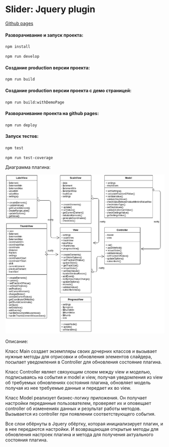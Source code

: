 # Slider: Jquery plugin

[Github pages](https://dindeni.github.io/slider)

#### Разворачивание и запуск проекта:

  `npm install`

  `npm run develop`

#### Создание production версии проекта:

  `npm run build`

#### Создание production версии проекта c демо страницей:

`npm run build:withDemoPage`

#### Разворачивание проекта на github pages:

  `npm run deploy`

#### Запуск тестов:

  `npm test`
  
  `npm run test-coverage`

Диаграмма плагина:

  ![link](./src/uml.jpg)

Описание:  

Класс Main создает экземпляры своих дочерних классов и вызывает нужные методы
для отрисовки и обновления элементов слайдера, посылает уведомления в Controller для
обновления состояние плагина.

Класс Controller являет связующим слоем между view и моделью, подписываясь на события
и model и view, получая уведомления из view об требуемых обновлениях состояния
плагина, обновляет модель получая из нее требуемые данные и передает их во view.

Класс Model реализует бизнес-логику приложения. Он получает настройки переданные
пользователем, проверяет их и оповещает controller об изменениях данных и результат
работы методов. Вызывается из controller при появлении соответствующего события.

Все слои обёрнуты в Jquery обёртку, которая инициализирует плагин, и в нее передаются настройки.
И возвращающая открытые методы для обновления настроек плагина и метода для получения актуального
состояния плагина.

